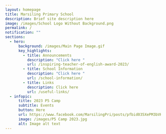 ```yaml
---
layout: homepage
title: Marsiling Primary School
description: Brief site description here
image: /images/School Logo Without Background.png
permalink: /
notification: ""
sections:
  - hero:
      background: /images/Main Page Image.gif
      key_highlights:
        - title: Announcements
          description: "Click here "
          url: /inspiring-teacher-of-english-award-2023/
        - title: School Information
          description: "Click here "
          url: /school-information/
        - title: Links
          description: Click here
          url: /useful-links/
  - infopic:
      title: 2023 P5 Camp
      subtitle: Events
      button: Here
      url: https://www.facebook.com/MarsilingPri/posts/pfbid035XePM3bVKQmq11AxazVwdnhpLHRXx2kfxrzCvVbe3itfHuiHULs2K3n9ZZrk32DZl
      image: /images/P5 Camp 2023.jpg
      alt: Image alt text
---
```

